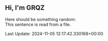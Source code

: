 ## Hi, I'm GRQZ
Here should be something random:  
This sentence is read from a file.


Last Update: 2024-11-05 12:17:42.330168+00:00

